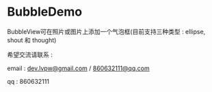 BubbleDemo
==========
BubbleView可在照片或图片上添加一个气泡框(目前支持三种类型 : ellipse, shout 和 thought) 

希望交流请联系 : 

email : dev.lvpw@gmail.com / 860632111@qq.com

 qq   : 860632111
